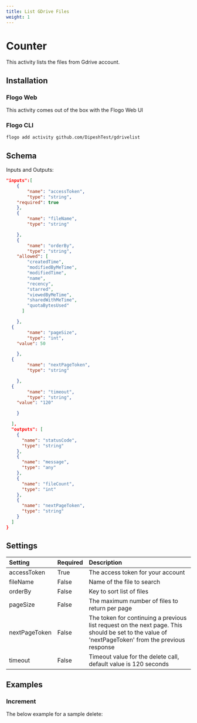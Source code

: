 ```yaml
---
title: List GDrive Files
weight: 1
---
```


# Counter
This activity lists the files from Gdrive account.

## Installation
### Flogo Web
This activity comes out of the box with the Flogo Web UI
### Flogo CLI
```bash
flogo add activity github.com/DipeshTest/gdrivelist
```

## Schema
Inputs and Outputs:

```json
"inputs":[
    {
		"name": "accessToken",
		"type": "string",
    "required": true
	},
	{
		"name": "fileName",
		"type": "string"

	},
	{
		"name": "orderBy",
		"type": "string",
    "allowed": [
        "createdTime",
        "modifiedByMeTime",
        "modifiedTime",
        "name",
        "recency",
        "starred",
        "viewedByMeTime",
        "sharedWithMeTime",
        "quotaBytesUsed"
      ]

	},
  {
		"name": "pageSize",
		"type": "int",
    "value": 50

	},
  {
		"name": "nextPageToken",
		"type": "string"

	},
  {
		"name": "timeout",
		"type": "string",
    "value": "120"

	}

  ],
  "outputs": [
    {
      "name": "statusCode",
      "type": "string"
    },
    {
      "name": "message",
      "type": "any"
    },
    {
      "name": "fileCount",
      "type": "int"
    },
    {
      "name": "nextPageToken",
      "type": "string"
    }
  ]
}
```
## Settings
| Setting     | Required | Description |
|:------------|:---------|:------------|
| accessToken | True     | The access token for your account |         
| fileName   | False    | Name of the file to search |
| orderBy    | False     | Key to sort list of files |  
| pageSize   | False     | The maximum number of files to return per page |
| nextPageToken | False  | The token for continuing a previous list request on the next page. This should be set to the value of 'nextPageToken' from the previous response | 
| timeout       | False    | Timeout value for the delete call, default value is 120 seconds|

## Examples
### Increment
The below example for a sample delete:

```json

```